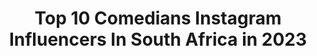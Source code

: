 ---
title: Top 10 Comedians Instagram Influencers In South Africa in 2023
description: >-
  Find top comedians Instagram influencers in South Africa in 2023. Most popular hashtags: #stayhome #southafrica #portrait.
platform: Instagram
hits: 12
text_top: See the best Instagram accounts on inBeat.
text_bottom: Our search engine holds 12 Instagram influencers like this in South Africa for you to collaborate.
profiles:
  - username: "lasizwe"
    fullname: >-
      Lasizwe Dambuza
    bio: >-
      Multi Award Winning Comedian 1st African to have a Reality Show on MTV Most Influential South African 2018-2019 Bookings: Bookings@Lasizwe.co.za
    location: "South Africa"
    followers: 1018892
    engagement: 538
    commentsToLikes: 0.016525
    id: ck0w3xu2ivtx60i19f617gogw
    verified: true
    hashtags: "#koreanbeauty, #kotra, #tasty, #gotgame"
  - username: "vafafrica"
    fullname: >-
      Vafa Naraghi
    bio: >-
      Stand-up Comedian 🎤 Civil Engineer 🏛 South African 🇿🇦 Persian 🏝 Baha’i Faith 🧘🏽‍♂️ Fluent in everything 😂 ⬇️⬇️⬇️ Comedy Night Bookings
    location: "South Africa"
    followers: 16591
    engagement: 496
    commentsToLikes: 0.063604
    id: ck14gt3dr6w0f0i190ajb4o76
    verified: false
    hashtags: "#staysafe, #tswana, #comedy, #southafrica"
  - username: "thatninahastie"
    fullname: >-
      Nina Hastie
    bio: >-
      South African Comedian / Actor / Person of Influence 🇿🇦 Boookings: geraldine@owens.co.za +27721179230
    location: "South Africa"
    followers: 88146
    engagement: 83
    commentsToLikes: 0.056407
    id: ck6tpaphtiroi0j71ud52zdsr
    verified: true
    hashtags: "#wipeitdownchallenge, #mondaymotivation, #casadepapel, #tiktok"
  - username: "thefoxhimself"
    fullname: >-
      Foxy P
    bio: >-
      Stand up comedian, Wedding MC & African Princes of Comedy Founder. Head Chef Tout Kitchen! For bookings email africancomedians@gmail.com
    location: "South Africa"
    followers: 68955
    engagement: 68
    commentsToLikes: 0.090494
    id: ck5pxdc4hr8py0i11fhp1t1fv
    verified: false
    hashtags: "#buharimustresign, #buharimustgo, #endsars, #andstill"
  - username: "dullvani"
    fullname: >-
      ABDALLAH SULTAN
    bio: >-
      African KING Comedian 👑 @startimestz INFLUENCER
    location: "South Africa"
    followers: 1544081
    engagement: 63
    commentsToLikes: 0.023203
    id: ck14j3mx6igsx0i19ey7slkdo
    verified: false
    hashtags: "#startimeson, #bss2020, #dullvaniasantefans, #kishuazaidi"
  - username: "jasongoliath"
    fullname: >-
      Jason Goliath
    bio: >-
      Comedian Host of #KayaBreakfast @kayafm95dot9 @GOLIATHandGOLIATH @melvillecomedyclub 💍 @lipstick_maverick #LOVEMYLIFE
    location: "South Africa"
    followers: 26853
    engagement: 41
    commentsToLikes: 0.076458
    id: ck5hpufg0rzks0i11ahcdjdz6
    verified: false
    hashtags: "#lovemylife, #itsmetom, #alonetogether, #goliathsgolive"
  - username: "louisdanielbotha"
    fullname: >-
      Louis Botha
    bio: >-
      🔸Louis Daniel Botha🔸📸 Professional photographer📷 Traveler ✈️ Explorer 🌌 Monty Python 🐍 In Gauteng at present⏳ 📷🎥☕️
    location: "South Africa"
    followers: 40780
    engagement: 183
    commentsToLikes: 0.028884
    id: ck0w1hw0jjfgz0i19s53bcxkc
    verified: false
    hashtags: "#mensfashion, #blackandwhite, #portrait, #portraitphotography"
  - username: "siyahandro"
    fullname: >-
      SIYA TV🤪🇿🇦
    bio: >-
      –CONTENT CREATOR–😎 -EMAIL FOR BUSINESS INQUIRIES-📩 “Here to make you smile/laugh”🤪 : ⬇️Link to my YouTube Channel⬇️
    location: "South Africa"
    followers: 15350
    engagement: 1905
    commentsToLikes: 0.033975
    id: ckaox2zmubjsf0i78q6ept2gk
    verified: false
    hashtags: "#memes, #tiktoksouthafrica, #iyadilabantu, #humor"
  - username: "jsntbn"
    fullname: >-
      Jason Tobin
    bio: >-
      🔥Young Jun on @BruceLee 's Warrior🔥Fast 9 & Tokyo Drift, Sonora: The Devil's Highway, Jasmine, #1 Serial Killer, Better Luck Tomorrow
    location: "South Africa"
    followers: 16660
    engagement: 869
    commentsToLikes: 0.104783
    id: ck15pv9qmzsx10i19xa5tvzz0
    verified: false
    hashtags: "#brucelee, #repost, #warriormax, #yungflutes"
  - username: "theafricancreative"
    fullname: >-
      The African Creative
    bio: >-
      Celebrating African Creativity and Innovation. The African Creative Revolution is upon us, that revolution will be televised!
    location: "South Africa"
    followers: 47099
    engagement: 244
    commentsToLikes: 0.016953
    id: ckaorsug2olq90i78z4ihj2f2
    verified: false
    hashtags: "#african, #theafricancreative, #africa, #love"
---